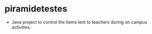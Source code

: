 # piramidetestes

- Java project to control the items lent to teachers during on campus activities.

